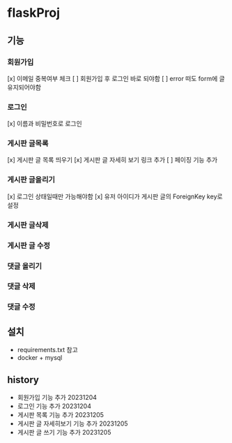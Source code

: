 # flaskProj
## 기능
### 회원가입
[x] 이메일 중복여부 체크
[ ] 회원가입 후 로그인 바로 되야함
[ ] error 떠도 form에 글 유지되어야함
### 로그인 
[x] 이름과 비밀번호로 로그인
### 게시판 글목록
[x] 게시판 글 목록 띄우기
[x] 게시판 글 자세히 보기 링크 추가
[ ] 페이징 기능 추가 
### 게시판 글올리기
[x] 로그인 상태일때만 가능해야함
[x] 유저 아이디가 게시판 글의 ForeignKey key로 설정
### 게시판 글삭제
### 게시판 글 수정
### 댓글 올리기
### 댓글 삭제
### 댓글 수정
## 설치
* requirements.txt 참고
* docker + mysql
## history
* 회원가입 기능 추가 20231204
* 로그인 기능 추가 20231204
* 게시판 목록 기능 추가 20231205
* 게시판 글 자세히보기 기능 추가 20231205
* 게시판 글 쓰기 기능 추가 20231205
